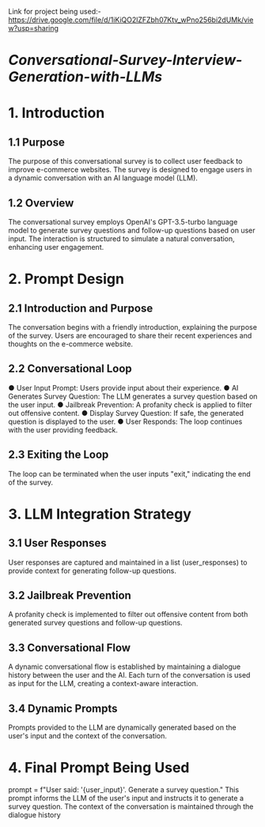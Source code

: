 Link for project being used:- https://drive.google.com/file/d/1iKiQO2lZFZbh07Ktv_wPno256bi2dUMk/view?usp=sharing

# *Conversational-Survey-Interview-Generation-with-LLMs*

# 1. Introduction
## 1.1 Purpose
The purpose of this conversational survey is to collect user feedback to improve
e-commerce websites. The survey is designed to engage users in a dynamic conversation
with an AI language model (LLM).
## 1.2 Overview
The conversational survey employs OpenAI's GPT-3.5-turbo language model to generate
survey questions and follow-up questions based on user input. The interaction is structured
to simulate a natural conversation, enhancing user engagement.
# 2. Prompt Design
## 2.1 Introduction and Purpose
The conversation begins with a friendly introduction, explaining the purpose of the survey.
Users are encouraged to share their recent experiences and thoughts on the e-commerce
website.
## 2.2 Conversational Loop
● User Input Prompt: Users provide input about their experience.
● AI Generates Survey Question: The LLM generates a survey question based on the
user input.
● Jailbreak Prevention: A profanity check is applied to filter out offensive content.
● Display Survey Question: If safe, the generated question is displayed to the user.
● User Responds: The loop continues with the user providing feedback.
## 2.3 Exiting the Loop
The loop can be terminated when the user inputs "exit," indicating the end of the survey.
# 3. LLM Integration Strategy
## 3.1 User Responses
User responses are captured and maintained in a list (user_responses) to provide context
for generating follow-up questions.
## 3.2 Jailbreak Prevention
A profanity check is implemented to filter out offensive content from both generated survey
questions and follow-up questions.
## 3.3 Conversational Flow
A dynamic conversational flow is established by maintaining a dialogue history between the
user and the AI. Each turn of the conversation is used as input for the LLM, creating a
context-aware interaction.
## 3.4 Dynamic Prompts
Prompts provided to the LLM are dynamically generated based on the user's input and the
context of the conversation.
# 4. Final Prompt Being Used
prompt = f"User said: '{user_input}'. Generate a survey question."
This prompt informs the LLM of the user's input and instructs it to generate a survey
question. The context of the conversation is maintained through the dialogue history
